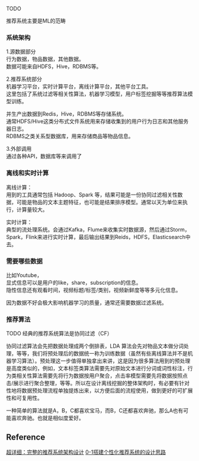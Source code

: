 TODO

推荐系统主要是ML的范畴

### 系统架构
1.源数据部分  
行为数据，物品数据，其他数据。  
数据可能来自HDFS，Hive，RDBMS等。

2.推荐系统部分  
机器学习平台，实时计算平台，离线计算平台，其他平台工具。  
这里包括了系统过滤等相关性算法，机器学习模型，用户标签挖掘等等推荐算法模型训练。

并生产出数据到Redis，Hive，RDBMS等存储系统。  
通常HDFS/Hive这类分布式文件系统用来存储收集到的用户行为日志和其他服务器日志。  
RDBMS之类关系型数据库，用来存储商品等物品信息。 

3.外部调用  
通过各种API，数据库等来调用了

### 离线和实时计算
离线计算：  
用到的工具通常包括 Hadoop、Spark 等，结果可能是一份协同过滤相关性数据，可能是物品的文本主题特征，也可能是结果排序模型。通常以天为单位来执行，计算量较大。

实时计算：  
典型的流处理系统。会通过Kafka，Flume来收集实时数据源，然后通过Storm，Spark，Flink来进行实时计算，最后输出结果到Reids，HDFS，Elasticsearch中去。

### 需要哪些数据
比如Youtube，  
显式信息可以是用户的like，share，subscription的信息。  
隐性信息还有观看时间，视频标题/标签/类别，视频新鲜度等等多元化信息。  

因为数据不好会极大影响机器学习的质量，通常还需要数据过滤系统。

### 推荐算法
TODO
经典的推荐系统算法是协同过滤（CF）

协同过滤算法会先把数据处理成两个倒排表，LDA 算法会先对物品文本做分词处理，等等，我们将预处理后的数据统一称为训练数据（虽然有些离线算法并不是机器学习算法）。预处理这一步值得单独拿出来讲，这是因为很多算法用到的预处理是高度类似的，例如，文本标签类算法需要先对原始文本进行分词或词性标注，行为类相关性算法需要先将行为数据按用户聚合，点击率模型需要先将数据按照点击/展示进行聚合整理，等等。所以在设计离线挖掘的整体架构时，有必要有针对性地将数据预处理流程单独提炼出来，以方便后面的流程使用，做到更好的可扩展性和可复用性。

一种简单的算法就是A，B，C都喜欢宝马，而B，C还都喜欢奔驰，那么A也有可能喜欢奔驰。也就是相似度爱好。

## Reference
[超详细：完整的推荐系统架构设计](https://xie.infoq.cn/article/e1db36aecf60b4da29f56eeb4)
[0-1搭建个性化推荐系统的设计思路](http://www.woshipm.com/pd/4166459.html)  

